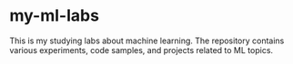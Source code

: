 # my-ml-labs

This is my studying labs about machine learning. The repository contains various experiments, code samples, and projects related to ML topics.
